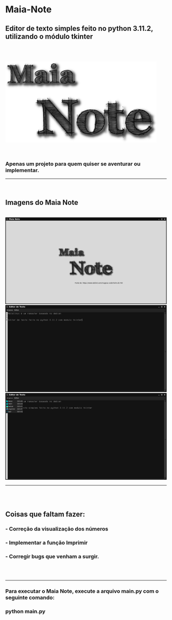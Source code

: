 # Maia-Note
## Editor de texto simples feito no python 3.11.2, utilizando o módulo tkinter

<br><br>
<p align="left">
  <img src="imagens/logoMaia.png">
</p>
<br>

### Apenas um projeto para quem quiser se aventurar ou implementar.
<hr>
<br>
<p align="center">
  
## Imagens do Maia Note 
<br>
<img src="imagens/1.png">
<br>
<img src="imagens/2.png">
<br>
<img src="imagens/3.png">

</p>
<hr>
<br><br>

## Coisas que faltam fazer:
<p>
  
### - Correção da visualização dos números
### - Implementar a função Imprimir
### - Corregir bugs que venham a surgir.

</p>
<br><br>
<hr>

### Para executar o Maia Note, execute a arquivo main.py com o seguinte comando:
### python main.py

<br>
